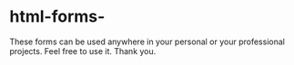 ﻿# html-forms-
These forms can be used anywhere in your personal or your professional projects.
Feel free to use it.
Thank you.
